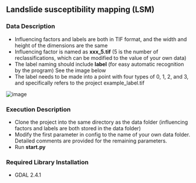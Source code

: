 ## Landslide susceptibility mapping (LSM)


### Data Description
- Influencing factors and labels are both in TIF format, and the width and height of the dimensions are the same
- Influencing factor is named as **xxx_5.tif** (5 is the number of reclassifications, which can be modified to the value of your own data)
- The label naming should include **label** (for easy automatic recognition by the program) See the image below
- The label needs to be made into a point with four types of 0, 1, 2, and 3, and specifically refers to the project example_label.tif


![image](https://user-images.githubusercontent.com/57258378/225853069-a1f1eefe-32d1-46ea-a1ea-13ae98c75581.png)

### Execution Description
- Clone the project into the same directory as the data folder (influencing factors and labels are both stored in the data folder)
- Modify the first parameter in config to the name of your own data folder. Detailed comments are provided for the remaining parameters.
- Run **start.py**


### Required Library Installation
- GDAL 2.4.1


